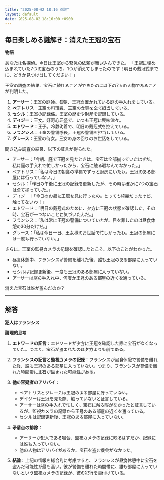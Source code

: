 ```yaml
---
title: "2025-08-02 18:16 の謎"
layout: default
date: 2025-08-02 18:16:00 +0900
---
```

## 毎日楽しめる謎解き：消えた王冠の宝石

**物語**

あなたは名探偵。今日は王室から緊急の依頼が舞い込んできた。
「王冠に埋め込まれていた7つの宝石のうち、1つが消えてしまったのです！明日の戴冠式までに、どうか見つけ出してください！」

王室の調査の結果、宝石に触れることができたのは以下の7人の人物であることが判明した。

1.  **アーサー**：王室の庭師。毎朝、王冠の置かれている庭の手入れをしている。
2.  **ベアトリス**：王室の料理長。王室の食事を全て担当している。
3.  **セシル**：王室の記録係。王室の歴史や財産を記録している。
4.  **デイジー**：王女。好奇心旺盛で、いつも王冠に興味津々。
5.  **エドワード**：王子。冷静沈着で、明日の戴冠式を控えている。
6.  **フランシス**：王室の警備隊長。王冠の警備を担当している。
7.  **グレース**：王室の侍女。王女の身の回りのお世話をしている。

聞き込み調査の結果、以下の証言が得られた。

*   アーサー：「今朝、庭で王冠を見たときは、宝石は全部揃っていたはずだ。私は庭の手入れで忙しかったから、宝石に触る暇なんてなかった。」
*   ベアトリス：「私は今日の朝食の準備でずっと厨房にいたわ。王冠のある部屋には行っていない。」
*   セシル：「昨日の午後に王冠の記録を更新したが、その時は確かに7つの宝石は全て揃っていた。」
*   デイジー：「今日のお昼に王冠を見に行ったの。とっても綺麗だったけど、触ってないわ！」
*   エドワード：「明日の戴冠式のために、夕方に王冠の状態を確認した。その時、宝石が一つないことに気づいたんだ。」
*   フランシス：「私は常に王冠の警備についていたが、目を離したのは昼食休憩の30分だけだ。」
*   グレース：「私は今日一日、王女様のお世話で忙しかったわ。王冠の部屋には一度も行っていない。」

さらに、王室の監視カメラの記録を確認したところ、以下のことがわかった。

*   昼食休憩中、フランシスが警備を離れた後、誰も王冠のある部屋に入っていない。
*   セシルは記録更新後、一度も王冠のある部屋に入っていない。
*   アーサーは庭の手入れ中、何度か王冠のある部屋の近くを通っている。

消えた宝石は誰が盗んだのか？

---

## 解答

**犯人はフランシス**

**論理的思考**

1.  **エドワードの証言**：エドワードが夕方に王冠を確認した際に宝石がなくなっていた。つまり、宝石が盗まれたのは夕方よりも前である。
2.  **フランシスの証言と監視カメラの記録**：フランシスが昼食休憩で警備を離れた後、誰も王冠のある部屋に入っていない。つまり、フランシスが警備を離れた時間帯に宝石が盗まれた可能性がある。
3.  **他の容疑者のアリバイ**：
    *   ベアトリスとグレースは王冠のある部屋に行っていない。
    *   デイジーは王冠を見た際、触っていないと証言している。
    *   アーサーは庭の手入れで忙しく、宝石に触る暇がなかったと証言しているが、監視カメラの記録から王冠のある部屋の近くを通っている。
    *   セシルは記録更新後、王冠のある部屋に入っていない。

4.  **矛盾点の排除**：
    *   アーサーが犯人である場合、監視カメラの記録に映るはずだが、記録には誰も入っていない。
    *   他の人物はアリバイがあるか、宝石を盗む機会がなかった。

5.  **結論**：上記の情報を総合的に考慮すると、フランシスが昼食休憩中に宝石を盗んだ可能性が最も高い。彼が警備を離れた時間帯に、誰も部屋に入っていないという監視カメラの記録が、彼の犯行を裏付けている。
